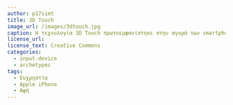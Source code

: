 ```yaml
---
author: p17simt
title: 3D Touch
image_url: /images/3dtouch.jpg
caption: Η τεχνολογία 3D Touch πρωτοεμφανίστηκε στην αγορά των smartphone από την Apple στο iPhone 6s και συνεχίστηκε για αρκετά μοντέλα ακόμα, ενώ αργότερα εμφανίστηκε και σε android συσκευές αποκλειστικά σε επίπεδο λογισμικού. Το 3D Touch βασιζόταν στην τεχνολογία οθονών αφής τύπου resistive touch, δίνοντας στον χρήστη μια τρίτη διάσταση αλληλεπίδρασης με την οθόνη, επιταχύνοντας στην θεωρία διάφορες μικρές διαδικασίες (πχ την ανάγνωση μιας ειδοποίησης μέσω pop up παραθύρου που εμφανιζόταν όταν ο χρήστης πατούσε με δύναμη επάνω στο αντίστοιχο πλαίσιο).
license_url:
license_text: Creative Commons
categories:
  - input-device
  - archetypes
tags:
  - Ευχρηστία 
  - Apple iPhone
  - Αφή
---
```

